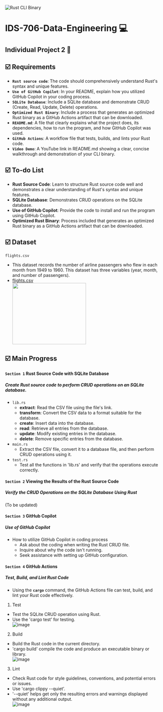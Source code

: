 ![Rust CLI Binary](https://github.com/nogibjj/IDS706-Individual-Project-2-sp699/actions/workflows/cicd.yml/badge.svg)</br>
# IDS-706-Data-Engineering :computer:

## Individual Project 2 :page_facing_up:

## :ballot_box_with_check: Requirements
* __`Rust source code`__: The code should comprehensively understand Rust's syntax and unique features.
* __`Use of GitHub Copilot`__: In your README, explain how you utilized GitHub Copilot in your coding process.
* __`SQLite Database`__: Include a SQLite database and demonstrate CRUD (Create, Read, Update, Delete) operations.
* __`Optimized Rust Binary`__: Include a process that generates an optimized Rust binary as a GitHub Actions artifact that can be downloaded.
* __`README.md`__: A file that clearly explains what the project does, its dependencies, how to run the program, and how GitHub Copilot was used.
* __`GitHub Actions`__: A workflow file that tests, builds, and lints your Rust code.
* __`Video Demo`__: A YouTube link in README.md showing a clear, concise walkthrough and demonstration of your CLI binary.

## :ballot_box_with_check: To-do List
* __Rust Source Code__: Learn to structure Rust source code well and demonstrates a clear understanding of Rust's syntax and unique features.
* __SQLite Database__: Demonstrates CRUD operations on the SQLite database.
* __Use of GitHub Copilot__: Provide the code to install and run the program using GitHub Copilot.
* __Optimized Rust Binary__: Process included that generates an optimized Rust binary as a GitHub Actions artifact that can be downloaded.

## :ballot_box_with_check: Dataset
`flights.csv`
  - This dataset records the number of airline passengers who flew in each month from 1949 to 1960. This dataset has three variables (year, month, and number of passengers).</br>
  - [flights.csv](https://github.com/nogibjj/IDS706-Individual-Project-2-sp699/raw/main/rust-cli-binary/flights.csv)</br>
<img src="https://github.com/nogibjj/IDS706-Individual-Project-2-sp699/assets/143478016/c26abf40-30d4-44d3-bc32-93e845130fda.png" width="240" height="200"/></br>

## :ballot_box_with_check: Main Progress
#### `Section 1` Rust Source Code with SQLite Database
##### Create Rust source code to perform CRUD operations on an SQLite database.
* `lib.rs`
  - __extract__: Read the CSV file using the file's link.
  - __transform__: Convert the CSV data to a format suitable for the database.
  - __create__: Insert data into the database.
  - __read__:  Retrieve all entries from the database.
  - __update__: Modify existing entries in the database.
  - __delete__: Remove specific entries from the database.
* `main.rs`
  - Extract the CSV file, convert it to a database file, and then perform CRUD operations using it.
* `test.rs`
  - Test all the functions in 'lib.rs' and verify that the operations execute correctly.

#### `Section 2`  Viewing the Results of the Rust Source Code
##### Verify the CRUD Operations on the SQLite Database Using Rust
(To be updated)

#### `Section 3` GitHub Copilot
##### Use of GitHub Copilot
* How to utilize GitHub Copilot in coding process
  - Ask about the coding when writing the Rust CRUD file.
  - Inquire about why the code isn't running.
  - Seek assistance with setting up GitHub configuration.

#### `Section 4` GitHub Actions
##### Test, Build, and Lint Rust Code
* Using the __`cargo`__ command, the GitHub Actions file can test, build, and lint your Rust code effectively.
1. Test
  - Test the SQLite CRUD operation using Rust.
  - Use the 'cargo test' for testing.</br>
![image](https://github.com/nogibjj/IDS706-Individual-Project-2-sp699/assets/143478016/221630b9-2793-4b2d-b444-83a7a05e620a)
2. Build
  - Build the Rust code in the current directory.
  - 'cargo build' compile the code and produce an executable binary or library.</br>
![image](https://github.com/nogibjj/IDS706-Individual-Project-2-sp699/assets/143478016/58c23eaa-ecc3-431b-bbee-0174fbda8494)
3. Lint
  - Check Rust code for style guidelines, conventions, and potential errors or issues.
  - Use 'cargo clippy --quiet'.
  - '--quiet' helps get only the resulting errors and warnings displayed without any additional output.</br>
![image](https://github.com/nogibjj/IDS706-Individual-Project-2-sp699/assets/143478016/09538eab-00b7-474d-8da4-22d42e118b40)

